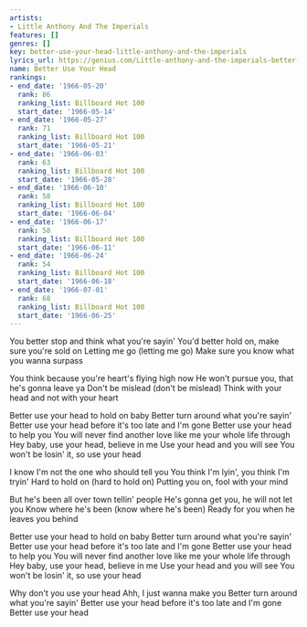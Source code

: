 ```yaml
---
artists:
- Little Anthony And The Imperials
features: []
genres: []
key: better-use-your-head-little-anthony-and-the-imperials
lyrics_url: https://genius.com/Little-anthony-and-the-imperials-better-use-your-head-lyrics
name: Better Use Your Head
rankings:
- end_date: '1966-05-20'
  rank: 86
  ranking_list: Billboard Hot 100
  start_date: '1966-05-14'
- end_date: '1966-05-27'
  rank: 71
  ranking_list: Billboard Hot 100
  start_date: '1966-05-21'
- end_date: '1966-06-03'
  rank: 63
  ranking_list: Billboard Hot 100
  start_date: '1966-05-28'
- end_date: '1966-06-10'
  rank: 58
  ranking_list: Billboard Hot 100
  start_date: '1966-06-04'
- end_date: '1966-06-17'
  rank: 58
  ranking_list: Billboard Hot 100
  start_date: '1966-06-11'
- end_date: '1966-06-24'
  rank: 54
  ranking_list: Billboard Hot 100
  start_date: '1966-06-18'
- end_date: '1966-07-01'
  rank: 68
  ranking_list: Billboard Hot 100
  start_date: '1966-06-25'
---
```

You better stop and think what you're sayin'
You'd better hold on, make sure you're sold on
Letting me go (letting me go)
Make sure you know what you wanna surpass

You think because you're heart's flying high now
He won't pursue you, that he's gonna leave ya
Don't be mislead (don't be mislead)
Think with your head and not with your heart

Better use your head to hold on baby
Better turn around what you're sayin'
Better use your head before it's too late and I'm gone
Better use your head to help you
You will never find another love like me your whole life through
Hey baby, use your head, believe in me
Use your head and you will see
You won't be losin' it, so use your head

I know I'm not the one who should tell you
You think I'm lyin', you think I'm tryin'
Hard to hold on (hard to hold on)
Putting you on, fool with your mind

But he's been all over town tellin' people
He's gonna get you, he will not let you
Know where he's been (know where he's been)
Ready for you when he leaves you behind

Better use your head to hold on baby
Better turn around what you're sayin'
Better use your head before it's too late and I'm gone
Better use your head to help you
You will never find another love like me your whole life through
Hey baby, use your head, believe in me
Use your head and you will see
You won't be losin' it, so use your head

Why don't you use your head
Ahh, I just wanna make you
Better turn around what you're sayin'
Better use your head before it's too late and I'm gone
Better use your head
